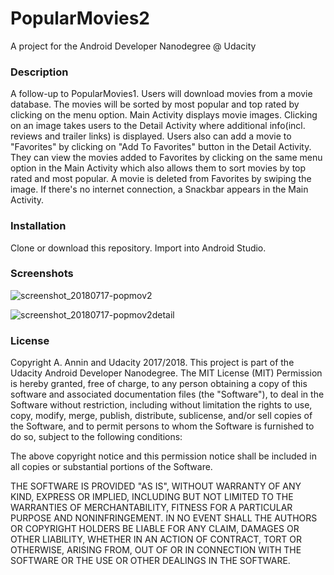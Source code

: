 # PopularMovies2
 A project for the Android Developer Nanodegree @ Udacity
 
### **Description**
A follow-up to PopularMovies1. Users will download movies from a movie database. The movies will be sorted by most popular and top rated by clicking on the menu option. Main Activity displays movie images. Clicking on an image takes users to the Detail Activity where additional info(incl. reviews and trailer links) is displayed. Users also can add a movie to "Favorites" by clicking on "Add To Favorites" button in the Detail Activity. They can view the movies added to Favorites by clicking on the same menu option in the Main Activity which also allows them to sort movies by top rated and most popular. A movie is deleted from Favorites by swiping the image. If there's no internet connection, a Snackbar appears in the Main Activity. 
 
### **Installation**
Clone or download this repository. Import into Android Studio.
### **Screenshots**
![screenshot_20180717-popmov2](https://user-images.githubusercontent.com/22602021/42856675-383426da-8a14-11e8-829b-4da6e5cc8d0e.jpg)

![screenshot_20180717-popmov2detail](https://user-images.githubusercontent.com/22602021/42973120-f87e4f80-8b7f-11e8-91c5-6bcc47e4f8cd.jpg)

### **License**
Copyright A. Annin and Udacity 2017/2018. This project is part of the Udacity Android Developer Nanodegree.
The MIT License (MIT)
Permission is hereby granted, free of charge, to any person obtaining a copy 
of this software and associated documentation files (the "Software"), to deal 
in the Software without restriction, including without limitation the rights 
to use, copy, modify, merge, publish, distribute, sublicense, and/or sell 
copies of the Software, and to permit persons to whom the Software is 
furnished to do so, subject to the following conditions: 
 
The above copyright notice and this permission notice shall be included in all 
copies or substantial portions of the Software. 
 
THE SOFTWARE IS PROVIDED "AS IS", WITHOUT WARRANTY OF ANY KIND, EXPRESS OR 
IMPLIED, INCLUDING BUT NOT LIMITED TO THE WARRANTIES OF MERCHANTABILITY, 
FITNESS FOR A PARTICULAR PURPOSE AND NONINFRINGEMENT. IN NO EVENT SHALL THE 
AUTHORS OR COPYRIGHT HOLDERS BE LIABLE FOR ANY CLAIM, DAMAGES OR OTHER 
LIABILITY, WHETHER IN AN ACTION OF CONTRACT, TORT OR OTHERWISE, ARISING FROM, 
OUT OF OR IN CONNECTION WITH THE SOFTWARE OR THE USE OR OTHER DEALINGS IN THE 
SOFTWARE. 

